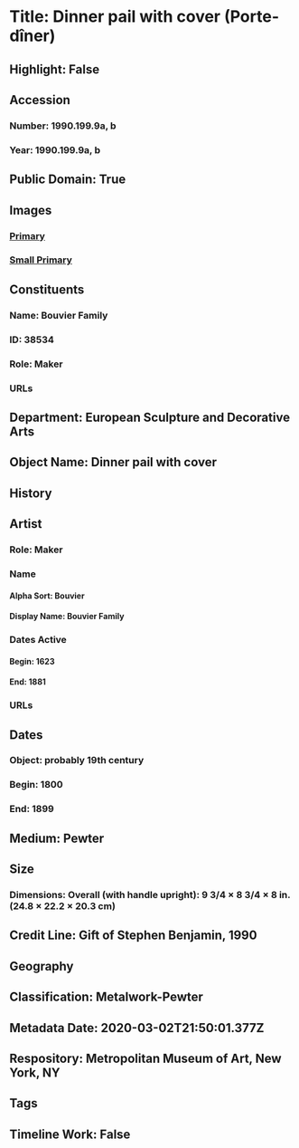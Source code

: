 # Title: Dinner pail with cover (Porte-dîner)
## Highlight: False
## Accession
### Number: 1990.199.9a, b
### Year: 1990.199.9a, b
## Public Domain: True
## Images
### [Primary](https://images.metmuseum.org/CRDImages/es/original/ES3626.jpg)
### [Small Primary](https://images.metmuseum.org/CRDImages/es/web-large/ES3626.jpg)
## Constituents
### Name: Bouvier Family
### ID: 38534
### Role: Maker
### URLs
## Department: European Sculpture and Decorative Arts
## Object Name: Dinner pail with cover
## History
## Artist
### Role: Maker
### Name
#### Alpha Sort: Bouvier
#### Display Name: Bouvier Family
### Dates Active
#### Begin: 1623
#### End: 1881
### URLs
## Dates
### Object: probably 19th century
### Begin: 1800
### End: 1899
## Medium: Pewter
## Size
### Dimensions: Overall (with handle upright): 9 3/4 × 8 3/4 × 8 in. (24.8 × 22.2 × 20.3 cm)
## Credit Line: Gift of Stephen Benjamin, 1990
## Geography
## Classification: Metalwork-Pewter
## Metadata Date: 2020-03-02T21:50:01.377Z
## Respository: Metropolitan Museum of Art, New York, NY
## Tags
## Timeline Work: False